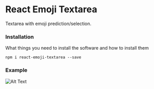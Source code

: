 # React Emoji Textarea

Textarea with emoji prediction/selection.

### Installation

What things you need to install the software and how to install them

```
npm i react-emoji-textarea --save
```

### Example

![Alt Text](https://media.giphy.com/media/14SBEilKdO2akYh8Cq/giphy.gif)